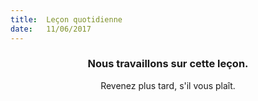 ```yaml
---
title:  Leçon quotidienne
date:   11/06/2017
---
```


### <center>Nous travaillons sur cette leçon.</center>
<center>Revenez plus tard, s'il vous plaît.</center>